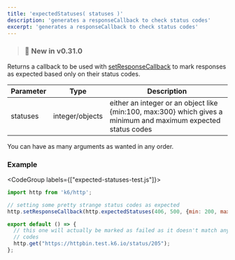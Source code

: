 ```yaml
---
title: 'expectedStatuses( statuses )'
description: 'generates a responseCallback to check status codes'
excerpt: 'generates a responseCallback to check status codes'
---
```


> ### 🎉 New in v0.31.0

Returns a callback to be used with [setResponseCallback](/javascript-api/v0-32/k6-http/setresponsecallback-callback) to mark responses as expected based only on their status codes.


| Parameter | Type            | Description                                                      |
| --------- | --------------- | ---------------------------------------------------------------- |
| statuses  | integer/objects | either an integer or an object like {min:100, max:300} which gives a minimum and maximum expected status codes|

You can have as many arguments as wanted in any order.

### Example

<CodeGroup labels={["expected-statuses-test.js"]}>

```javascript
import http from 'k6/http';

// setting some pretty strange status codes as expected
http.setResponseCallback(http.expectedStatuses(406, 500, {min: 200, max: 204}, 302, {min: 305, max: 405}));

export default () => {
  // this one will actually be marked as failed as it doesn't match any of the above listed status
  // codes
  http.get("https://httpbin.test.k6.io/status/205");
};
```

</CodeGroup>
